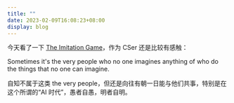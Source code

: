 ```yaml
---
title: ""
date: 2023-02-09T16:08:23+08:00
display: blog
---
```


今天看了一下 [The Imitation Game](https://en.wikipedia.org/wiki/The_Imitation_Game)，作为 CSer 还是比较有感触：

Sometimes it's the very people who no one imagines anything of who do the things that no one can imagine.

自知不属于这类 the very people，但还是向往有朝一日能与他们共事，特别是在这个所谓的“AI 时代”，愚者自愚，明者自明。
